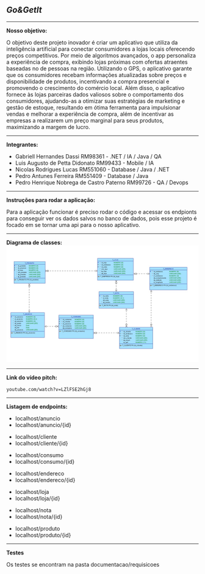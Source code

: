 *Go&GetIt*
-
***

**Nosso objetivo:**

O objetivo deste projeto inovador é criar um aplicativo que utiliza da inteligência artificial 
para conectar consumidores a lojas locais oferecendo preços competitivos. Por meio de algoritmos avançados, 
o app personaliza a experiência de compra, exibindo lojas próximas com ofertas atraentes baseadas no 
de pessoas na região. Utilizando o GPS, o aplicativo garante que os consumidores recebam informações 
atualizadas sobre preços e disponibilidade de produtos, incentivando a compra presencial e promovendo o 
crescimento do comércio local. Além disso, o aplicativo fornece às lojas parceiras dados valiosos sobre o 
comportamento dos consumidores, ajudando-as a otimizar suas estratégias de marketing e gestão de estoque, 
resultando em ótima ferramenta para impulsionar vendas e melhorar a experiência de compra, além de incentivar 
as empresas a realizarem um preço marginal para seus produtos, maximizando a margem de lucro.

***

**Integrantes:**
- Gabriell Hernandes Dassi RM98361 - .NET / IA / Java / QA
- Luis Augusto de Petta Didonato RM99433 - Mobile / IA
- Nicolas Rodrigues Lucas RM551060 - Database / Java / .NET
- Pedro Antunes Ferreira RM551409 - Database / Java
- Pedro Henrique Nobrega de Castro Paterno RM99726 - QA / Devops

***

**Instruções para rodar a aplicação:**

Para a aplicação funcionar é preciso rodar o código e acessar os endpionts para 
conseguir ver os dados salvos no banco de dados, pois esse projeto é focado em se
tornar uma api para o nosso aplicativo.

***

**Diagrama de classes:**
![DER.png](src%2Fdocumentacao%2FDER.png)
***

**Link do vídeo pitch:**

    youtube.com/watch?v=LZlFSE2hGj8

***

**Listagem de endpoints:**
* localhost/anuncio
* localhost/anuncio/{id}
- localhost/cliente
- localhost/cliente/{id}
* localhost/consumo
* localhost/consumo/{id}
- localhost/endereco
- localhost/endereco/{id}
* localhost/loja
* localhost/loja/{id}
- localhost/nota
- localhost/nota/{id}
* localhost/produto
* localhost/produto/{id}

***

**Testes**

Os testes se encontram na pasta documentacao/requisicoes
